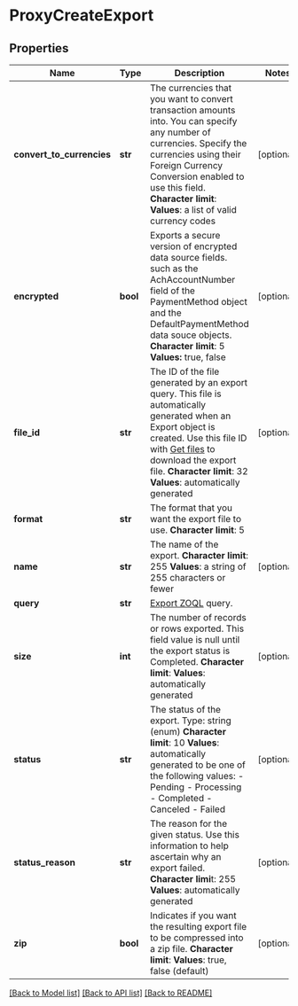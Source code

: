 # ProxyCreateExport

## Properties
Name | Type | Description | Notes
------------ | ------------- | ------------- | -------------
**convert_to_currencies** | **str** |  The currencies that you want to convert transaction amounts into. You can specify any number of currencies. Specify the currencies using their Foreign Currency Conversion enabled to use this field. **Character limit**: **Values**: a list of valid currency codes  | [optional] 
**encrypted** | **bool** |  Exports a secure version of encrypted data source fields. such as the AchAccountNumber field of the PaymentMethod object and the DefaultPaymentMethod data souce objects. **Character limit**: 5 **Values:** true, false  | [optional] 
**file_id** | **str** |  The ID of the file generated by an export query. This file is automatically generated when an Export object is created. Use this file ID with [Get files](https://www.zuora.com/developer/api-reference/#operation/GET_Files) to download the export file. **Character limit**: 32 **Values**: automatically generated  | [optional] 
**format** | **str** |  The format that you want the export file to use. **Character limit**: 5  | 
**name** | **str** |  The name of the export. **Character limit**: 255 **Values**: a string of 255 characters or fewer  | [optional] 
**query** | **str** | [Export ZOQL](https://knowledgecenter.zuora.com/DC_Developers/M_Export_ZOQL) query.  | 
**size** | **int** |  The number of records or rows exported. This field value is null until the export status is Completed. **Character limit**: **Values**: automatically generated  | [optional] 
**status** | **str** |  The status of the export. Type: string (enum) **Character limit**: 10 **Values**: automatically generated to be one of the following values:  - Pending - Processing - Completed - Canceled - Failed  | [optional] 
**status_reason** | **str** |  The reason for the given status. Use this information to help ascertain why an export failed. **Character limi**t: 255 **Values**: automatically generated  | [optional] 
**zip** | **bool** |  Indicates if you want the resulting export file to be compressed into a zip file. **Character limit**: **Values**: true, false (default)  | [optional] 

[[Back to Model list]](../README.md#documentation-for-models) [[Back to API list]](../README.md#documentation-for-api-endpoints) [[Back to README]](../README.md)


